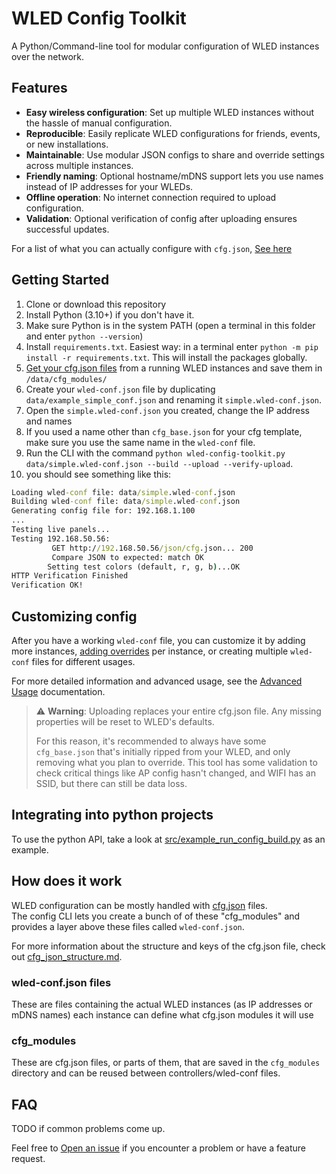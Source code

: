 # WLED Config Toolkit

A Python/Command-line tool for modular configuration of WLED instances over the network.

## Features

- **Easy wireless configuration**: Set up multiple WLED instances without the hassle of manual configuration.
- **Reproducible**: Easily replicate WLED configurations for friends, events, or new installations.
- **Maintainable**: Use modular JSON configs to share and override settings across multiple instances.
- **Friendly naming**: Optional hostname/mDNS support lets you use names instead of IP addresses for your WLEDs.
- **Offline operation**: No internet connection required to upload configuration.
- **Validation**: Optional verification of config after uploading ensures successful updates.

For a list of what you can actually configure with `cfg.json`, [See here](./docs/Cfg_Json_Structure.md)

## Getting Started

1. Clone or download this repository
2. Install Python (3.10+) if you don't have it.
3. Make sure Python is in the system PATH (open a terminal in this folder and enter `python --version`)
4. Install `requirements.txt`. Easiest way: in a terminal enter `python -m pip install -r requirements.txt`. This will install the packages globally.
5. [Get your cfg.json files][getting_cfgs] from a running WLED instances and save them in `/data/cfg_modules/`
6. Create your `wled-conf.json` file by duplicating `data/example_simple_conf.json` and renaming it `simple.wled-conf.json`.
7. Open the `simple.wled-conf.json` you created, change the IP address and names
8. If you used a name other than `cfg_base.json` for your cfg template, make sure you use the same name in the `wled-conf` file.
9. Run the CLI with the command `python wled-config-toolkit.py data/simple.wled-conf.json --build --upload --verify-upload`.
10. you should see something like this:

```cmd
Loading wled-conf file: data/simple.wled-conf.json
Building wled-conf file: data/simple.wled-conf.json
Generating config file for: 192.168.1.100
...
Testing live panels...
Testing 192.168.50.56:
         GET http://192.168.50.56/json/cfg.json... 200
         Compare JSON to expected: match OK
        Setting test colors (default, r, g, b)...OK
HTTP Verification Finished
Verification OK!
```

## Customizing config

After you have a working `wled-conf` file, you can customize it by adding more instances, [adding overrides](./docs/Creating_Override_Cfg_Modules.md) per instance, or creating multiple `wled-conf` files for different usages.

For more detailed information and advanced usage, see the [Advanced Usage][advanced_usage] documentation.

> ⚠️ **Warning**: Uploading replaces your entire cfg.json file. Any missing properties will be reset to WLED's defaults.
>
> For this reason, it's recommended to always have some `cfg_base.json` that's initially ripped from your WLED, and only removing what you plan to override.
> This tool has some validation to check critical things like AP config hasn't changed, and WIFI has an SSID, but there can still be data loss.

## Integrating into python projects

To use the python API, take a look at [src/example_run_config_build.py](src/example_run_config_build.py) as an example.

## How does it work

WLED configuration can be mostly handled with [cfg.json](https://kno.wled.ge/interfaces/json-api/) files. <br/>
The config CLI lets you create a bunch of of these "cfg_modules" and provides a layer above these files called `wled-conf.json`.

For more information about the structure and keys of the cfg.json file, check out [cfg_json_structure.md](./docs/Cfg_Json_Structure.md).

### wled-conf.json files

These are files containing the actual WLED instances (as IP addresses or mDNS names)
each instance can define what cfg.json modules it will use

### cfg_modules

These are cfg.json files, or parts of them, that are saved in the `cfg_modules` directory and can be reused between controllers/wled-conf files.

## FAQ

TODO if common problems come up.

Feel free to [Open an issue](https://github.com/JonLevin25/wled-conf-Toolkit/issues) if you encounter a problem or have a feature request.

[advanced_usage]: docs/Advanced_Usage.md
[getting_cfgs]: docs/Getting_Cfg_Json_From_A_WLED.md
